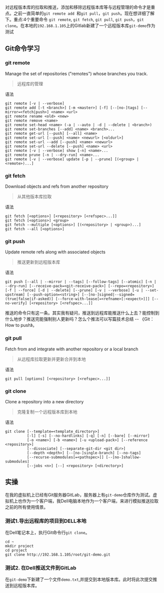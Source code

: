 对远程版本库的拉取和推送，添加和移除远程版本库等与远程管理的命令才是重点。之前一直简单的`git remote add `和`git pull`，`git push`。现在想详细了解下。重点:4个重要命令 `git remote`, `git fetch`, `git pull`, `git push`，`git clone`。在本地的`192.168.1.105`上的Gitlab新建了一个远程版本库`git-demo`作为测试

<!--more-->

## Git命令学习 ##

### git remote ###

Manage the set of repositories ("remotes") whose branches you track.
> 远程库的管理

语法
```
git remote [-v | --verbose]
git remote add [-t <branch>] [-m <master>] [-f] [--[no-]tags] [--mirror=<fetch|push>] <name> <url>
git remote rename <old> <new>
git remote remove <name>
git remote set-head <name> (-a | --auto | -d | --delete | <branch>)
git remote set-branches [--add] <name> <branch>...
git remote get-url [--push] [--all] <name>
git remote set-url [--push] <name> <newurl> [<oldurl>]
git remote set-url --add [--push] <name> <newurl>
git remote set-url --delete [--push] <name> <url>
git remote [-v | --verbose] show [-n] <name>...
git remote prune [-n | --dry-run] <name>...
git remote [-v | --verbose] update [-p | --prune] [(<group> | <remote>)...]
```

### git fetch ###
Download objects and refs from another repository
> 从其他版本库拉取

语法
```
git fetch [<options>] [<repository> [<refspec>...]]
git fetch [<options>] <group>
git fetch --multiple [<options>] [(<repository> | <group>)...]
git fetch --all [<options>]
```

### git push ###
Update remote refs along with associated objects
> 推送更新到远程版本库

语法
```
git push [--all | --mirror | --tags] [--follow-tags] [--atomic] [-n | --dry-run] [--receive-pack=<git-receive-pack>] [--repo=<repository>] [-f | --force] [-d | --delete] [--prune] [-v | --verbose] [-u | --set-upstream] [--push-option=<string>] [--[no-]signed|--signed=(true|false|if-asked)] [--force-with-lease[=<refname>[:<expect>]]] [--no-verify] [<repository> [<refspec>...]]
```

推送的命令只有这一条。其实我有疑问，推送到远程库能推送什么上去？能控制到什么地步？推送完能强制别人更新吗？怎么个推法可以写篇技术总结 -- 《Git：How to push》。

### git pull ###
Fetch from and integrate with another repository or a local branch
> 从远程库拉取更新并更新合并到本地

语法
```
git pull [options] [<repository> [<refspec>...]]
```

### git clone ###
Clone a repository into a new directory
> 克隆复制一个远程版本库到本地

语法
```
git clone [--template=<template_directory>]
          [-l] [-s] [--no-hardlinks] [-q] [-n] [--bare] [--mirror]
          [-o <name>] [-b <name>] [-u <upload-pack>] [--reference <repository>]
          [--dissociate] [--separate-git-dir <git dir>]
          [--depth <depth>] [--[no-]single-branch] [--no-tags]
          [--recurse-submodules[=<pathspec>]] [--[no-]shallow-submodules]
          [--jobs <n>] [--] <repository> [<directory>]
```

## 实操 ##

在我的虚拟机上已经有Git服务器GitLab，服务器上有`git-demo`仓库作为测试。虚拟机上也作为一个客户端，我Dell电脑本地作为一个客户端，来进行模拟推送拉取之前的所有使用情景。

### 测试1.导出远程库的项目到DELL本地 ###

在Dell笔记本上，执行Git命令行`git clone`。
```
cd ~
mkdir project
cd project
git clone http://192.168.1.105/root/git-demo.git
```

### 测试2. 在Dell推送文件到GitLab ###
在`git-demo`下新建了一个文件`demo.txt`,并提交到本地版本库。此时将此次提交推送到远程版本库。